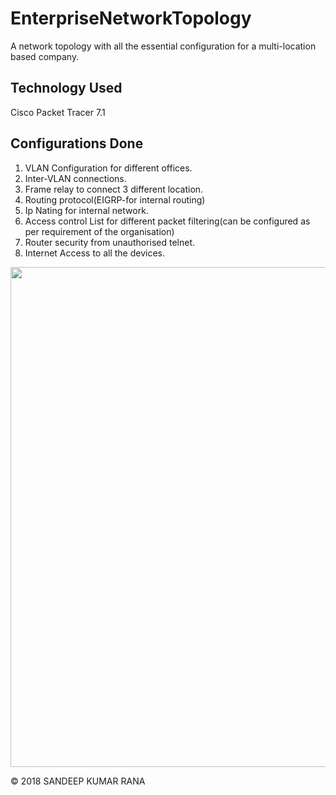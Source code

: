 # EnterpriseNetworkTopology
A network topology with all the essential configuration for a multi-location based company.

## Technology Used
   Cisco Packet Tracer 7.1

## Configurations Done
1. VLAN Configuration for different offices.
2. Inter-VLAN connections.
3. Frame relay to connect 3 different location.
4. Routing protocol(EIGRP-for internal routing)
5. Ip Nating for internal network.
6. Access control List for different packet filtering(can be configured as per requirement of the organisation)
7. Router security from unauthorised telnet.
8. Internet Access to all the devices.

<img height="800" width="1000" src="https://github.com/sandeep3119/EnterpriseNetworkTopology/blob/master/image/topologyDiagram.png">

   © 2018 SANDEEP KUMAR RANA 
